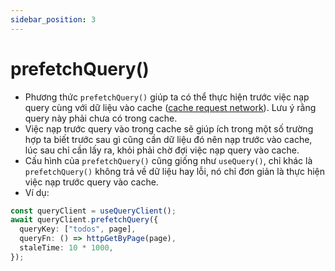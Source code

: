 ```yaml
---
sidebar_position: 3
---
```


# prefetchQuery()

- Phương thức `prefetchQuery()` giúp ta có thể thực hiện trước việc nạp query cùng với dữ liệu vào cache ([cache request network](../#phân-biệt-hai-loại-request-trong-react-query)). Lưu ý rằng query này phải chưa có trong cache.
- Việc nạp trước query vào trong cache sẽ giúp ích trong một số trường hợp ta biết trước sau gì cũng cần dữ liệu đó nên nạp trước vào cache, lúc sau chỉ cần lấy ra, khỏi phải chờ đợi việc nạp query vào cache.
- Cấu hình của `prefetchQuery()` cũng giống như `useQuery()`, chỉ khác là `prefetchQuery()` không trả về dữ liệu hay lỗi, nó chỉ đơn giản là thực hiện việc nạp trước query vào cache.
- Ví dụ:

```ts
const queryClient = useQueryClient();
await queryClient.prefetchQuery({
  queryKey: ["todos", page],
  queryFn: () => httpGetByPage(page),
  staleTime: 10 * 1000,
});
```
